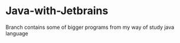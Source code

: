 # Java-with-Jetbrains


Branch contains some of bigger programs from my way of study java language














